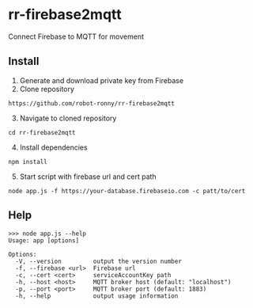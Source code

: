 # rr-firebase2mqtt
Connect Firebase to MQTT for movement

## Install
1. Generate and download private key from Firebase
2. Clone repository
```
https://github.com/robot-ronny/rr-firebase2mqtt
```
3. Navigate to cloned repository
```
cd rr-firebase2mqtt
```
4. Install dependencies
```
npm install
```
5. Start script with firebase url and cert path
```
node app.js -f https://your-database.firebaseio.com -c patt/to/cert
```

## Help
```
>>> node app.js --help
Usage: app [options]

Options:
  -V, --version         output the version number
  -f, --firebase <url>  Firebase url
  -c, --cert <cert>     serviceAccountKey path
  -h, --host <host>     MQTT broker host (default: "localhost")
  -p, --port <port>     MQTT broker port (default: 1883)
  -h, --help            output usage information
```
